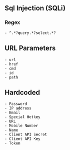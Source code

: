 

## Sql Injection (SQLi)

### Regex

    - ^.*?query.*?select.*?

## URL Parameters

    - url
    - href
    - cmd
    - id
    - path

## Hardcoded

    - Password
    - IP address
    - Email
    - Special Hotkey
    - URL 
    - Mobile Number
    - Name
    - Client API Secret
    - Client API Key
    - Token